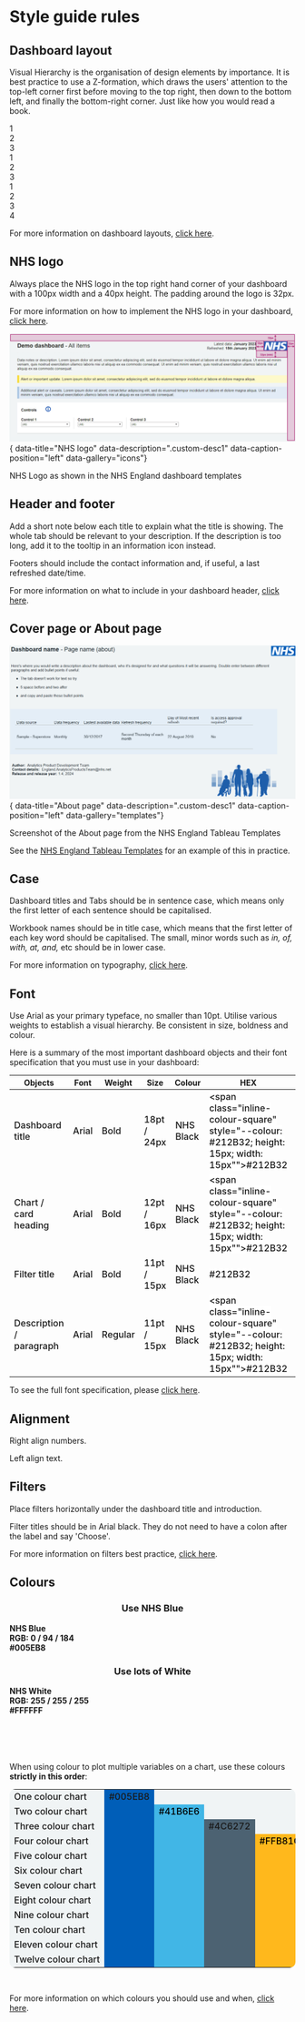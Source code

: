 # Style guide rules

## Dashboard layout

Visual Hierarchy is the organisation of design elements by importance. It is best practice to use a Z-formation, which draws the users' attention to the top-left corner first before moving to the top right, then down to the bottom left, and finally the bottom-right corner. Just like how you would read a book.

<div class="layout-container">
<!-- Z layout 1 -->
<div class="z1-container">
  <div class="layout-square arrow-right">1</div>
  <div class="layout-square arrow-diagonal">2</div>
  <div class="layout-square" style="grid-column: span 2 / span 2; width: 96%">3</div>
</div>
<!-- Z layout 2 -->
<div class="z2-container">
  <div class="layout-rect">1</div>
  <div class="layout-rect">2</div>
  <div class="layout-rect">3</div>
</div>
<!-- Z layout 3 -->
<div class="z1-container">
  <div class="layout-square arrow-right">1</div>
  <div class="layout-square arrow-diagonal">2</div>
  <div class="layout-square arrow-right">3</div>
  <div class="layout-square">4</div>
</div>
</div>

For more information on dashboard layouts, [click here](principles.md#visual-hierarchy).


## NHS logo

Always place the NHS logo in the top right hand corner of your dashboard with a 100px width and a 40px height. The padding around the logo is 32px. 

For more information on how to implement the NHS logo in your dashboard, [click here](icons.md#nhs-logo).

![NHS Logo](images/NHS_logo.png){ data-title="NHS logo" data-description=".custom-desc1" data-caption-position="left" data-gallery="icons"}
<div class="glightbox-desc custom-desc1">
NHS Logo as shown in the NHS England dashboard templates
</div>


## Header and footer

Add a short note below each title to explain what the title is showing. The whole tab should be relevant to your description. If the description is too long, add it to the tooltip in an information icon instead. 

Footers should include the contact information and, if useful, a last refreshed date/time.

For more information on what to include in your dashboard header, [click here](layout.md#header-section).


## Cover page or About page

![About page](images/templates_about_page.png){ data-title="About page" data-description=".custom-desc1" data-caption-position="left" data-gallery="templates"}
<div class="glightbox-desc custom-desc1">
Screenshot of the About page from the NHS England Tableau Templates
</div>

See the [NHS England Tableau Templates](https://tabanalytics.data.england.nhs.uk/t/Public/views/NHSEnglanddashboardtemplates-full/FAbout?%3Aembed=y&%3Aiid=2&%3AisGuestRedirectFromVizportal=y) for an example of this in practice. 


## Case

Dashboard titles and Tabs should be in sentence case, which means only the first letter of each sentence should be capitalised. 

Workbook names should be in title case, which means that the first letter of each key word should be capitalised. The small, minor words such as *in, of, with, at, and,* etc should be in lower case.

For more information on typography, [click here](typography.md).


## Font

Use Arial as your primary typeface, no smaller than 10pt. Utilise various weights to establish a visual hierarchy. Be consistent in size, boldness and colour.

Here is a summary of the most important dashboard objects and their font specification that you must use in your dashboard:

| **Objects**                  | **Font** | **Weight** | **Size**    | **Colour**     | **HEX**      | **Alignment** |
|------------------------------|----------|------------|-------------|----------------|--------------|---------------|
| Dashboard title              | Arial    | Bold       | 18pt / 24px | NHS Black      | <span class="inline-container-pill" style="--colour: #212B32; background-color: white"><span class="inline-colour-square" style="--colour: #212B32; height: 15px; width: 15px""></span>#212B32</span>       | Left          |
| Chart / card heading                | Arial    | Bold       | 12pt / 16px | NHS Black      | <span class="inline-container-pill" style="--colour: #212B32; background-color: white"><span class="inline-colour-square" style="--colour: #212B32; height: 15px; width: 15px""></span>#212B32</span>       | Left          |
| Filter title                 | Arial    | Bold    | 11pt / 15px | NHS Black     | <span class="inline-container-pill" style="--colour: #212B32; background-color: white"><span class="inline-colour-square" style="--colour: #212B32; height: 15px; width: 15px"></span>#212B32</span>       | Left          |
| Description / paragraph      | Arial    | Regular    | 11pt / 15px | NHS Black     | <span class="inline-container-pill" style="--colour: #212B32; background-color: white"><span class="inline-colour-square" style="--colour: #212B32; height: 15px; width: 15px""></span>#212B32</span>       | Left          |


To see the full font specification, please [click here](typography.md#font-specification).

## Alignment

Right align numbers.

Left align text.


## Filters

Place filters horizontally under the dashboard title and introduction.

Filter titles should be in Arial black. They do not need to have a colon after the label and say 'Choose'.

For more information on filters best practice, [click here](filters.md).


## Colours

<div class="colour-grid">
<div class="colour-div">
<h3 style="display: flex; justify-content: center; align-items: center;">Use NHS Blue</h3>
<div class="colour-circle" style="--colour: #005eb8;"></div>
<div class="colour-circle-text">
<div><b>NHS Blue</b></div>
<div><b>RGB: 0 / 94 / 184</b></div>
<div><b>#005EB8</b></div>
</div>
</div>

<div class="colour-div">
<h3 style="display: flex; justify-content: center; align-items: center;">Use lots of White</h3>
<div class="colour-circle" style="--colour: #FFFFFF;"></div>
<div class="colour-circle-text">
<div><b>NHS White</b></div>
<div><b>RGB: 255 / 255 / 255</b></div>
<div><b>#FFFFFF</b></div>
</div>
</div>
</div>
<br><br>
<br><br>

When using colour to plot multiple variables on a chart, use these colours **strictly in this order**:
<br>

<style>
td {
    font-weight: 500;
    font-size: medium;
    margin: 0px;

}
</style>

<table style="border-radius: 10px; background-color: #f0f4f5;">
  <colgroup>
    <col style="background-color:#f0f4f5; width: 10%;">
    <col style="background-color:#005EB8; width: 7.5%;">
    <col style="background-color:#41B6E6; width: 7.5%;">
    <col style="background-color:#4C6272; width: 7.5%;">
    <col style="background-color:#FfB81C; width: 7.5%;">
    <col style="background-color:#AE2573; width: 7.5%;">
    <col style="background-color:#00A499; width: 7.5%;">
    <col style="background-color:#E317AA; width: 7.5%;">
    <col style="background-color:#007F3B; width: 7.5%;">
    <col style="background-color:#9A6324; width: 7.5%;">
    <col style="background-color:#78BE20; width: 7.5%;">
    <col style="background-color:#ED4F00; width: 7.5%;">
    <col style="background-color:#880FB8; width: 7.5%;">
  </colgroup>
<tbody>
  <tr>
    <td NOWRAP>One colour chart</td>
    <td class="table-font">#005EB8</td>
  </tr>
  <tr>
    <td NOWRAP>Two colour chart</td>
    <td></td>
    <td class="table-font" style="color: black">#41B6E6</td>
  </tr>
  <tr>
    <td NOWRAP>Three colour chart</td>
    <td></td>
    <td></td>
    <td class="table-font">#4C6272</td>
  </tr>
  <tr>
    <td NOWRAP>Four colour chart</td>
    <td></td>
    <td></td>
    <td></td>
    <td class="table-font" style="color: black">#FFB81C</td>
  </tr>
  <tr>
    <td NOWRAP>Five colour chart</td>
    <td></td>
    <td></td>
    <td></td>
    <td></td>
    <td class="table-font">#AE2573</td>
  </tr>
  <tr>
    <td NOWRAP>Six colour chart</td>
    <td></td>
    <td></td>
    <td></td>
    <td></td>
    <td></td>
    <td class="table-font">#00A499</td>
  </tr>
   <tr>
    <td NOWRAP>Seven colour chart</td>
    <td></td>
    <td></td>
    <td></td>
    <td></td>
    <td></td>
    <td></td>
    <td class="table-font">#E317AA</td>
  </tr>
  <tr>
    <td NOWRAP>Eight colour chart</td>
    <td></td>
    <td></td>
    <td></td>
    <td></td>
    <td></td>
    <td></td>
    <td></td>
    <td class="table-font">#007F3B</td>
  </tr>
  <tr>
    <td NOWRAP>Nine colour chart</td>
    <td></td>
    <td></td>
    <td></td>
    <td></td>
    <td></td>
    <td></td>
    <td></td>
    <td></td>
    <td class="table-font">#9A6324</td>
  </tr>
  <tr>
    <td NOWRAP>Ten colour chart</td>
    <td></td>
    <td></td>
    <td></td>
    <td></td>
    <td></td>
    <td></td>
    <td></td>
    <td></td>
    <td></td>
    <td class="table-font">#78BE20</td>
  </tr>
  <tr>
    <td NOWRAP>Eleven colour chart</td>
    <td></td>
    <td></td>
    <td></td>
    <td></td>
    <td></td>
    <td></td>
    <td></td>
    <td></td>
    <td></td>
    <td></td>
    <td class="table-font">#ED4F00</td>
  </tr>
  <tr>
    <td NOWRAP>Twelve colour chart</td>
    <td></td>
    <td></td>
    <td></td>
    <td></td>
    <td></td>
    <td></td>
    <td></td>
    <td></td>
    <td></td>
    <td></td>
    <td></td>
    <td class="table-font">#880FB8</td>
  </tr>
  </tbody>
</table>
<br>

For more information on which colours you should use and when, [click here](colours.md).